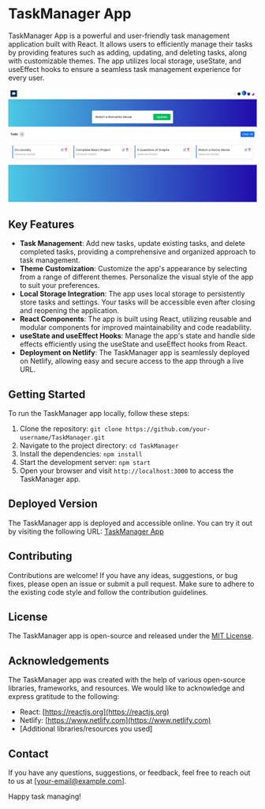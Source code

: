 # TaskManager App

TaskManager App is a powerful and user-friendly task management application built with React. It allows users to efficiently manage their tasks by providing features such as adding, updating, and deleting tasks, along with customizable themes. The app utilizes local storage, useState, and useEffect hooks to ensure a seamless task management experience for every user.

![screenshot](app_screenshot.png)

## Key Features

- **Task Management**: Add new tasks, update existing tasks, and delete completed tasks, providing a comprehensive and organized approach to task management.
- **Theme Customization**: Customize the app's appearance by selecting from a range of different themes. Personalize the visual style of the app to suit your preferences.
- **Local Storage Integration**: The app uses local storage to persistently store tasks and settings. Your tasks will be accessible even after closing and reopening the application.
- **React Components**: The app is built using React, utilizing reusable and modular components for improved maintainability and code readability.
- **useState and useEffect Hooks**: Manage the app's state and handle side effects efficiently using the useState and useEffect hooks from React.
- **Deployment on Netlify**: The TaskManager app is seamlessly deployed on Netlify, allowing easy and secure access to the app through a live URL.

## Getting Started

To run the TaskManager app locally, follow these steps:

1. Clone the repository: `git clone https://github.com/your-username/TaskManager.git`
2. Navigate to the project directory: `cd TaskManager`
3. Install the dependencies: `npm install`
4. Start the development server: `npm start`
5. Open your browser and visit `http://localhost:3000` to access the TaskManager app.

## Deployed Version

The TaskManager app is deployed and accessible online. You can try it out by visiting the following URL: [TaskManager App](https://taskmanager-shark.netlify.app)

## Contributing

Contributions are welcome! If you have any ideas, suggestions, or bug fixes, please open an issue or submit a pull request. Make sure to adhere to the existing code style and follow the contribution guidelines.

## License

The TaskManager app is open-source and released under the [MIT License](LICENSE).

## Acknowledgements

The TaskManager app was created with the help of various open-source libraries, frameworks, and resources. We would like to acknowledge and express gratitude to the following:

- React: [https://reactjs.org](https://reactjs.org)
- Netlify: [https://www.netlify.com](https://www.netlify.com)
- [Additional libraries/resources you used]

## Contact

If you have any questions, suggestions, or feedback, feel free to reach out to us at [your-email@example.com].

Happy task managing!

